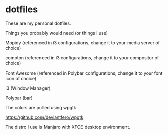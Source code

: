 # dotfiles
These are my personal dotfiles.

Things you probably would need (or things I use)
  
  Mopidy (referenced in i3 configurations, change it to your media server of choice)
  
  compton (referenced in i3 configurations, change it to your compositor of choice)
  
  Font Awesome (referenced in Polybar configurations, change it to your font icon of choice)
  
  i3 (Window Manager)
  
  Polybar (bar)
  
  The colors are pulled using wpgtk
  
  https://github.com/deviantfero/wpgtk
  
The distro I use is Manjaro with XFCE desktop environment.
  
